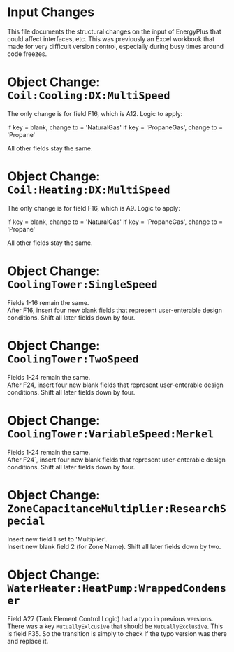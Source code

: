 Input Changes
=============

This file documents the structural changes on the input of EnergyPlus that could affect interfaces, etc. 
This was previously an Excel workbook that made for very difficult version control, especially during busy times around code freezes.

# Object Change: `Coil:Cooling:DX:MultiSpeed`

The only change is for field F16, which is A12.  Logic to apply:

if key = blank, change to = 'NaturalGas'
if key = 'PropaneGas', change to = 'Propane'

All other fields stay the same.

# Object Change: `Coil:Heating:DX:MultiSpeed`

The only change is for field F16, which is A9.  Logic to apply:

if key = blank, change to = 'NaturalGas'
if key = 'PropaneGas', change to = 'Propane'

All other fields stay the same.

# Object Change: `CoolingTower:SingleSpeed`

Fields 1-16 remain the same.  
After F16, insert four new blank fields that represent user-enterable design conditions. 
Shift all later fields down by four.

# Object Change: `CoolingTower:TwoSpeed`

Fields 1-24 remain the same.  
After F24, insert four new blank fields that represent user-enterable design conditions. 
Shift all later fields down by four.

# Object Change: `CoolingTower:VariableSpeed:Merkel`

Fields 1-24 remain the same.  
After F24`, insert four new blank fields that represent user-enterable design conditions. 
Shift all later fields down by four.

# Object Change: `ZoneCapacitanceMultiplier:ResearchSpecial`

Insert new field 1 set to 'Multiplier'.  
Insert new blank field 2 (for Zone Name). 
Shift all later fields down by two.

# Object Change: `WaterHeater:HeatPump:WrappedCondenser`

Field A27 (Tank Element Control Logic) had a typo in previous versions.
There was a key `MutuallyExlcusive` that should be `MutuallyExclusive`.
This is field F35.  So the transition is simply to check if the typo version was there and replace it. 


